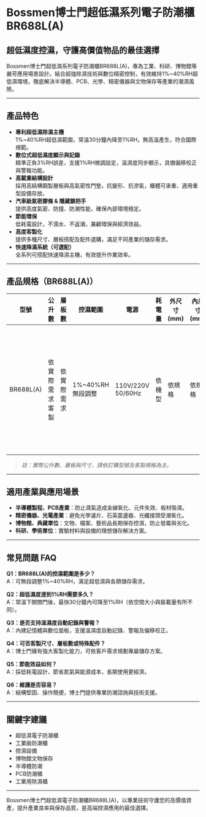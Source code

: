 # Bossmen博士門超低濕系列電子防潮櫃 BR688L(A)

## 超低濕度控濕，守護高價值物品的最佳選擇

Bossmen博士門超低濕系列電子防潮櫃BR688L(A)，專為工業、科研、博物館等嚴苛應用場景設計。結合超強除濕技術與數位精密控制，有效維持1%~40%RH超低濕環境，徹底解決半導體、PCB、光學、精密儀器與文物保存等產業的潮濕風險。

---

## 產品特色

- **專利超低濕除濕主機**  
  1%~40%RH超低濕範圍，常溫30分鐘內降至1%RH，無高溫產生，符合國際規範。
- **數位式超低濕度顯示與記錄**  
  精準正負3%RH誤差，支援1%RH微調設定，溫濕度同步顯示，具備偏移校正與警報功能。
- **高載重結構設計**  
  採用高結構鋼製層板與高氣密性門墊，抗變形、抗滲氣，櫃體可承重、適用重型設備存放。
- **汽車級氣密膠條 & 隱藏鎖把手**  
  提供高度氣密、防撞、防潮性能，確保內部環境穩定。
- **節能環保**  
  低耗電設計，不滴水、不返潮，兼顧環保與經濟效益。
- **高度客製化**  
  提供多種尺寸、層板搭配及配件選購，滿足不同產業的儲存需求。
- **快速降濕系統（可選配）**  
  全系列可搭配快速降濕主機，有效提升作業效率。

---

## 產品規格（BR688L(A)）

| 型號 | 公升數 | 層板數 | 控濕範圍 | 電源 | 耗電量 | 外尺寸(mm) | 內尺寸(mm) | 可選配備 |
|---|---|---|---|---|---|---|---|---|
| BR688L(A) | 依實際需求客製 | 依實際需求 | 1%~40%RH 無段調整 | 110V/220V 50/60Hz | 依機型 | 依規格 | 依規格 | 不鏽鋼櫃體／層板、氮氣流量計、特殊光源、滑軌層板、警示鈴、RS232溫濕度記錄系統等 |

> *註：實際公升數、層板與尺寸，請依訂購型號及客製規格為主。*

---

## 適用產業與應用場景

- **半導體製程、PCB產業**：防止濕氣造成金線氧化、元件失效、板材吸濕。
- **精密儀器、光電產業**：避免光學濾片、石英震盪器、光纖接頭受潮氧化。
- **博物館、典藏單位**：文物、檔案、藝術品長期保存控濕，防止發霉與劣化。
- **科研、學術單位**：實驗材料與設備的理想儲存解決方案。

---

## 常見問題 FAQ

**Q1：BR688L(A)的控濕範圍是多少？**  
A：可無段調整1%~40%RH，滿足超低濕與各類儲存需求。

**Q2：超低濕度達到1%RH需要多久？**  
A：常溫下開關門後，最快30分鐘內可降至1%RH（依空間大小與裝載量有所不同）。

**Q3：是否支持溫濕度自動記錄與警報？**  
A：內建記憶體與數位面板，支援溫濕度自動記錄、警報及偏移校正。

**Q4：可否客製尺寸、層板數或特殊配件？**  
A：博士門擁有強大客製化能力，可依客戶需求規劃專屬儲存方案。

**Q5：節能效益如何？**  
A：採低耗電設計、節省氮氣與能源成本，長期使用更經濟。

**Q6：維護是否容易？**  
A：結構堅固、操作簡便，博士門提供專業防潮諮詢與技術支援。

---

## 關鍵字建議

- 超低濕電子防潮櫃
- 工業級防潮櫃
- 控濕設備
- 博物館文物保存
- 半導體防潮
- PCB防潮櫃
- 工業用除濕櫃

---

Bossmen博士門超低濕電子防潮櫃BR688L(A)，以專業技術守護您的高價值資產，提升產業良率與保存品質，是高端控濕應用的最佳選擇。